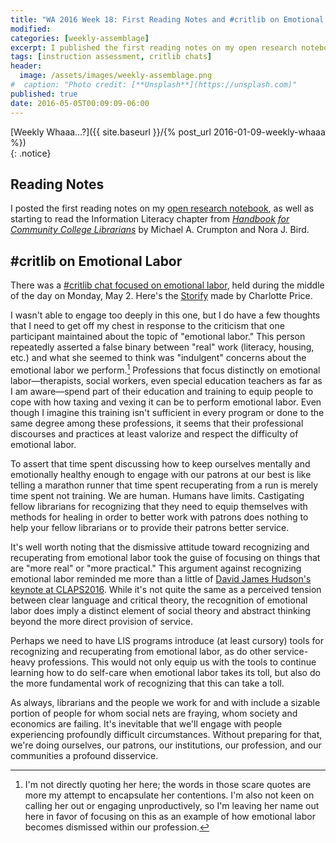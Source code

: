 ```yaml
---
title: "WA 2016 Week 18: First Reading Notes and #critlib on Emotional Labor"
modified:
categories: [weekly-assemblage]
excerpt: I published the first reading notes on my open research notebook and I share some follow-up thoughts on emotional labor after this week's Twitter chat.
tags: [instruction assessment, critlib chats]
header:
  image: /assets/images/weekly-assemblage.png
#  caption: "Photo credit: [**Unsplash**](https://unsplash.com)"
published: true
date: 2016-05-05T00:09:09-06:00
---
```

  
[Weekly Whaaa…?]({{ site.baseurl }}/{% post_url 2016-01-09-weekly-whaaa %})  
{: .notice}  

## Reading Notes  

I posted the first reading notes on my [open research notebook]({{site.url}}/research-notebook/), as well as starting to read the Information Literacy chapter from [_Handbook for Community College Librarians_](http://www.worldcat.org/oclc/805057822) by Michael A. Crumpton and Nora J. Bird.     

## &#35;critlib on Emotional Labor  

There was a [#critlib chat focused on emotional labor](http://critlib.org/emotional-labor/), held during the middle of the day on Monday, May 2. Here's the [Storify](https://storify.com/ceprice/critlib-chat-emotional-labor) made by Charlotte Price.   

I wasn't able to engage too deeply in this one, but I do have a few thoughts that I need to get off my chest in response to the criticism that one participant maintained about the topic of "emotional labor." This person repeatedly asserted a false binary between "real" work (literacy, housing, etc.) and what she seemed to think was "indulgent" concerns about the emotional labor we perform.[^fnsq] Professions that focus distinctly on emotional labor—therapists, social workers, even special education teachers as far as I am aware—spend part of their education and training to equip people to cope with how taxing and vexing it can be to perform emotional labor. Even though I imagine this training isn't sufficient in every program or done to the same degree among these professions, it seems that their professional discourses and practices at least valorize and respect the difficulty of emotional labor.   

To assert that time spent discussing how to keep ourselves mentally and emotionally healthy enough to engage with our patrons at our best is like telling a marathon runner that time spent recuperating from a run is merely time spent not training. We are human. Humans have limits. Castigating fellow librarians for recognizing that they need to equip themselves with methods for healing in order to better work with patrons does nothing to help your fellow librarians or to provide their patrons better service.   

It's well worth noting that the dismissive attitude toward recognizing and recuperating from emotional labor took the guise of focusing on things that are "more real" or "more practical." This argument against recognizing emotional labor reminded me more than a little of [David James Hudson's keynote at CLAPS2016](https://arizona.hosted.panopto.com/Panopto/Pages/Viewer.aspx?id=38721a22-ed66-4904-bd93-f2953353e7ee). While it's not quite the same as a perceived tension between clear language and critical theory, the recognition of emotional labor does imply a distinct element of social theory and abstract thinking beyond the more direct provision of service.   

Perhaps we need to have LIS programs introduce (at least cursory) tools for recognizing and recuperating from emotional labor, as do other service-heavy professions. This would not only equip us with the tools to continue learning how to do self-care when emotional labor takes its toll, but also do the more fundamental work of recognizing that this can take a toll.   

As always, librarians and the people we work for and with include a sizable portion of people for whom social nets are fraying, whom society and economics are failing. It's inevitable that we'll engage with people experiencing profoundly difficult circumstances. Without preparing for that, we're doing ourselves, our patrons, our institutions, our profession, and our communities a profound disservice.    

[^fnsq]: I'm not directly quoting her here; the words in those scare quotes are more my attempt to encapsulate her contentions. I'm also not keen on calling her out or engaging unproductively, so I'm leaving her name out here in favor of focusing on this as an example of how emotional labor becomes dismissed within our profession.    
